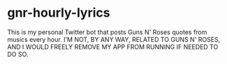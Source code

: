 # gnr-hourly-lyrics
This is my personal Twitter bot that posts Guns N' Roses quotes from musics every hour. I'M NOT, BY ANY WAY, RELATED TO GUNS N' ROSES, AND I WOULD FREELY REMOVE MY APP FROM RUNNING IF NEEDED TO DO SO.

